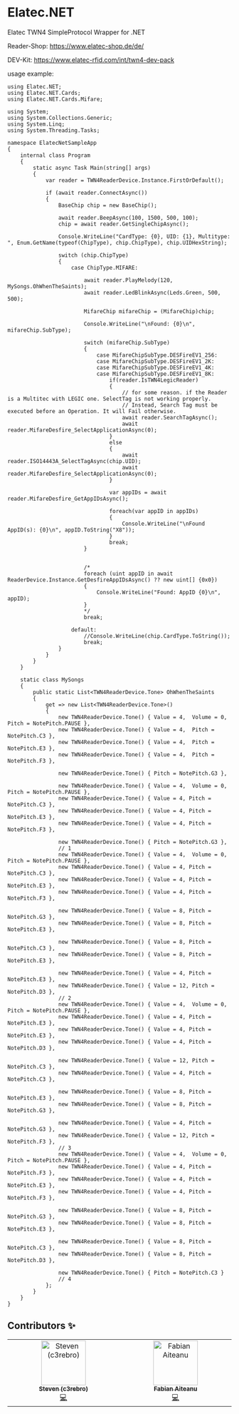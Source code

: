 ﻿# Elatec.NET
 Elatec TWN4 SimpleProtocol Wrapper for .NET

Reader-Shop: https://www.elatec-shop.de/de/

DEV-Kit: https://www.elatec-rfid.com/int/twn4-dev-pack

usage example:

    using Elatec.NET;
    using Elatec.NET.Cards;
    using Elatec.NET.Cards.Mifare;

    using System;
    using System.Collections.Generic;
    using System.Linq;
    using System.Threading.Tasks;

    namespace ElatecNetSampleApp
    {
        internal class Program
        {
            static async Task Main(string[] args)
            {
                var reader = TWN4ReaderDevice.Instance.FirstOrDefault();

                if (await reader.ConnectAsync())
                {
                    BaseChip chip = new BaseChip();

                    await reader.BeepAsync(100, 1500, 500, 100);
                    chip = await reader.GetSingleChipAsync();

                    Console.WriteLine("CardType: {0}, UID: {1}, Multitype: ", Enum.GetName(typeof(ChipType), chip.ChipType), chip.UIDHexString);

                    switch (chip.ChipType)
                    {
                        case ChipType.MIFARE:

                            await reader.PlayMelody(120, MySongs.OhWhenTheSaints);
                            await reader.LedBlinkAsync(Leds.Green, 500, 500);

                            MifareChip mifareChip = (MifareChip)chip;

                            Console.WriteLine("\nFound: {0}\n", mifareChip.SubType);

                            switch (mifareChip.SubType)
                            {
                                case MifareChipSubType.DESFireEV1_256:
                                case MifareChipSubType.DESFireEV1_2K:
                                case MifareChipSubType.DESFireEV1_4K:
                                case MifareChipSubType.DESFireEV1_8K:
                                    if(reader.IsTWN4LegicReader)
                                    {
                                        // for some reason. if the Reader is a Multitec with LEGIC one. SelectTag is not working properly.
                                        // Instead, Search Tag must be executed before an Operation. It will Fail otherwise.
                                        await reader.SearchTagAsync();
                                        await reader.MifareDesfire_SelectApplicationAsync(0);
                                    }
                                    else
                                    {
                                        await reader.ISO14443A_SelectTagAsync(chip.UID);
                                        await reader.MifareDesfire_SelectApplicationAsync(0);
                                    }

                                    var appIDs = await reader.MifareDesfire_GetAppIDsAsync();

                                    foreach(var appID in appIDs)
                                    {
                                        Console.WriteLine("\nFound AppID(s): {0}\n", appID.ToString("X8"));
                                    }
                                    break;
                            }


                            /*
                            foreach (uint appID in await ReaderDevice.Instance.GetDesfireAppIDsAsync() ?? new uint[] {0x0})
                            {
                                Console.WriteLine("Found: AppID {0}\n", appID);
                            }
                            */
                            break;

                        default:
                            //Console.WriteLine(chip.CardType.ToString());
                            break;
                    }
                }  
            }
        }

        static class MySongs
        {
            public static List<TWN4ReaderDevice.Tone> OhWhenTheSaints
            {
                get => new List<TWN4ReaderDevice.Tone>()
                {
                    new TWN4ReaderDevice.Tone() { Value = 4,  Volume = 0, Pitch = NotePitch.PAUSE },
                    new TWN4ReaderDevice.Tone() { Value = 4,  Pitch = NotePitch.C3 },
                    new TWN4ReaderDevice.Tone() { Value = 4,  Pitch = NotePitch.E3 },
                    new TWN4ReaderDevice.Tone() { Value = 4,  Pitch = NotePitch.F3 },

                    new TWN4ReaderDevice.Tone() { Pitch = NotePitch.G3 },

                    new TWN4ReaderDevice.Tone() { Value = 4,  Volume = 0, Pitch = NotePitch.PAUSE },
                    new TWN4ReaderDevice.Tone() { Value = 4, Pitch = NotePitch.C3 },
                    new TWN4ReaderDevice.Tone() { Value = 4, Pitch = NotePitch.E3 },
                    new TWN4ReaderDevice.Tone() { Value = 4, Pitch = NotePitch.F3 },

                    new TWN4ReaderDevice.Tone() { Pitch = NotePitch.G3 },
                    // 1
                    new TWN4ReaderDevice.Tone() { Value = 4,  Volume = 0, Pitch = NotePitch.PAUSE },
                    new TWN4ReaderDevice.Tone() { Value = 4, Pitch = NotePitch.C3 },
                    new TWN4ReaderDevice.Tone() { Value = 4, Pitch = NotePitch.E3 },
                    new TWN4ReaderDevice.Tone() { Value = 4, Pitch = NotePitch.F3 },

                    new TWN4ReaderDevice.Tone() { Value = 8, Pitch = NotePitch.G3 },
                    new TWN4ReaderDevice.Tone() { Value = 8, Pitch = NotePitch.E3 },

                    new TWN4ReaderDevice.Tone() { Value = 8, Pitch = NotePitch.C3 },
                    new TWN4ReaderDevice.Tone() { Value = 8, Pitch = NotePitch.E3 },

                    new TWN4ReaderDevice.Tone() { Value = 4, Pitch = NotePitch.E3 },
                    new TWN4ReaderDevice.Tone() { Value = 12, Pitch = NotePitch.D3 },
                    // 2
                    new TWN4ReaderDevice.Tone() { Value = 4,  Volume = 0, Pitch = NotePitch.PAUSE },
                    new TWN4ReaderDevice.Tone() { Value = 4, Pitch = NotePitch.E3 },
                    new TWN4ReaderDevice.Tone() { Value = 4, Pitch = NotePitch.E3 },
                    new TWN4ReaderDevice.Tone() { Value = 4, Pitch = NotePitch.D3 },

                    new TWN4ReaderDevice.Tone() { Value = 12, Pitch = NotePitch.C3 },
                    new TWN4ReaderDevice.Tone() { Value = 4, Pitch = NotePitch.C3 },

                    new TWN4ReaderDevice.Tone() { Value = 8, Pitch = NotePitch.E3 },
                    new TWN4ReaderDevice.Tone() { Value = 8, Pitch = NotePitch.G3 },

                    new TWN4ReaderDevice.Tone() { Value = 4, Pitch = NotePitch.G3 },
                    new TWN4ReaderDevice.Tone() { Value = 12, Pitch = NotePitch.F3 },
                    // 3
                    new TWN4ReaderDevice.Tone() { Value = 4,  Volume = 0, Pitch = NotePitch.PAUSE },
                    new TWN4ReaderDevice.Tone() { Value = 4, Pitch = NotePitch.F3 },
                    new TWN4ReaderDevice.Tone() { Value = 4, Pitch = NotePitch.E3 },
                    new TWN4ReaderDevice.Tone() { Value = 4, Pitch = NotePitch.F3 },

                    new TWN4ReaderDevice.Tone() { Value = 8, Pitch = NotePitch.G3 },
                    new TWN4ReaderDevice.Tone() { Value = 8, Pitch = NotePitch.E3 },

                    new TWN4ReaderDevice.Tone() { Value = 8, Pitch = NotePitch.C3 },
                    new TWN4ReaderDevice.Tone() { Value = 8, Pitch = NotePitch.D3 },

                    new TWN4ReaderDevice.Tone() { Pitch = NotePitch.C3 }
                    // 4
                };
            }
        }
    }

## Contributors ✨

<!-- ALL-CONTRIBUTORS-LIST:START - Do not remove or modify this section -->
<!-- prettier-ignore-start -->
<!-- markdownlint-disable -->
<table>  
    <tbody>    
        <tr>      
            <td align="center" valign="top" width="14.28%">        
                <a href="https://github.com/c3rebro">
                    <img src="https://avatars.githubusercontent.com/u/5468524?v=4?s=100" width="100px;" alt="Steven (c3rebro)"/><br />        
                    <sub><b>Steven (c3rebro)</b></sub></a><br />        
                <a href="#code" title="Code">💻</a> 
            <td align="center" valign="top" width="14.28%">
                <a href="https://github.com/faiteanu">
                    <img src="https://avatars.githubusercontent.com/u/63024793?v=4?s=100" width="100px;" alt="Fabian Aiteanu"/><br />      
                    <sub><b>Fabian Aiteanu</b></sub></a><br />
                <a href="#code" title="Code">💻</a> 
        </tr>  
    </tbody>
</table>

<!-- markdownlint-restore -->
<!-- prettier-ignore-end -->

<!-- ALL-CONTRIBUTORS-LIST:END -->
